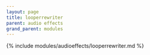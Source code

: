 ```yaml
---
layout: page
title: looperrewriter
parent: audio effects
grand_parent: modules
---
```


{% include modules/audioeffects/looperrewriter.md %}
